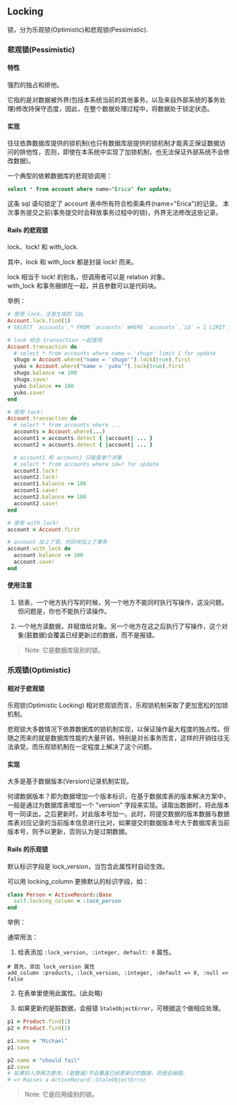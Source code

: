 ## Locking

锁，分为乐观锁(Optimistic)和悲观锁(Pessimistic).

### 悲观锁(Pessimistic)

#### 特性

强烈的独占和排他。

它指的是对数据被外界(包括本系统当前的其他事务，以及来自外部系统的事务处理)修改持保守态度，因此，在整个数据处理过程中，将数据处于锁定状态。

#### 实现

往往依靠数据库提供的锁机制(也只有数据库层提供的锁机制才能真正保证数据访问的排他性，否则，即使在本系统中实现了加锁机制，也无法保证外部系统不会修改数据)。

一个典型的依赖数据库的悲观锁调用：

```sql
select * from account where name="Erica" for update;
```

这条 sql 语句锁定了 account 表中所有符合检索条件(name="Erica")的记录。 本次事务提交之前(事务提交时会释放事务过程中的锁)，外界无法修改这些记录。

#### Rails 的悲观锁

lock、lock! 和 with_lock.

其中，lock 和 with_lock 都是封装 lock! 而来。

lock 相当于 lock! 的别名，但调用者可以是 relation 对象。  
with_lock 和事务捆绑在一起，并且参数可以是代码块。

举例：

```ruby
# 使用 lock，注意生成的 SQL
Account.lock.find(1)
# SELECT `accounts`.* FROM `accounts` WHERE `accounts`.`id` = 1 LIMIT 1 FOR UPDATE

# lock 结合 transaction 一起使用
Account.transaction do
  # select * from accounts where name = 'shugo' limit 1 for update
  shugo = Account.where("name = 'shugo'").lock(true).first
  yuko = Account.where("name = 'yuko'").lock(true).first
  shugo.balance -= 100
  shugo.save!
  yuko.balance += 100
  yuko.save!
end

# 使用 lock!
Account.transaction do
  # select * from accounts where ...
  accounts = Account.where(...)
  account1 = accounts.detect { |account| ... }
  account2 = accounts.detect { |account| ... }

  # account1 和 account2 只能是单个对象
  # select * from accounts where id=? for update
  account1.lock!
  account2.lock!
  account1.balance -= 100
  account1.save!
  account2.balance += 100
  account2.save!
end

# 使用 with_lock!
account = Account.first

# account 加上了锁，代码块加上了事务
account.with_lock do
  account.balance -= 100
  account.save!
end
```

#### 使用注意

1) 锁表，一个地方执行写的时候，另一个地方不能同时执行写操作，这没问题。但问题是，你也不能执行读操作。

2) 一个地方读数据，并赋值给对象。另一个地方在这之后执行了写操作，这个对象(脏数据)会覆盖已经更新过的数据，而不是报错。

> Note: 它是数据库级别的锁。

### 乐观锁(Optimistic)

#### 相对于悲观锁

乐观锁(Optimistic Locking) 相对悲观锁而言，乐观锁机制采取了更加宽松的加锁机制。

悲观锁大多数情况下依靠数据库的锁机制实现，以保证操作最大程度的独占性。但随之而来的就是数据库性能的大量开销，特别是对长事务而言，这样的开销往往无法承受。而乐观锁机制在一定程度上解决了这个问题。

#### 实现

大多是基于数据版本(Version)记录机制实现。

何谓数据版本？即为数据增加一个版本标识，在基于数据库表的版本解决方案中，一般是通过为数据库表增加一个 "version" 字段来实现。读取出数据时，将此版本号一同读出，之后更新时，对此版本号加一。此时，将提交数据的版本数据与数据库表对应记录的当前版本信息进行比对，如果提交的数据版本号大于数据库表当前版本号，则予以更新，否则认为是过期数据。

#### Rails 的乐观锁

默认标识字段是 lock_version，当包含此属性时自动生效。

可以用 locking_column 更换默认的标识字段，如：

```ruby
class Person < ActiveRecord::Base
  self.locking_column = :lock_person
end
```

举例：

通常用法：

1) 给表添加 `:lock_version, :integer, default: 0` 属性。

```
# 首先，添加 lock_version 属性
add_column :products, :lock_version, :integer, :default => 0, :null => false
```

2) 在表单里使用此属性。(此处略)

3) 如果更新的是脏数据，会报错 `StaleObjectError`，可根据这个做相应处理。

```ruby
p1 = Product.find(1)
p2 = Product.find(1)

p1.name = "Michael"
p1.save

p2.name = "should fail"
p2.save
# 如果别人想再次更改，(脏数据)不会覆盖已经更新过的数据，而是会报错。
# => Raises a ActiveRecord::StaleObjectError
```

> Note: 它是应用级别的锁。
